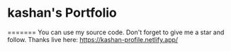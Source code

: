 
# kashan's Portfolio
=======
You can use my source code. Don't forget to give me a star and follow. Thanks
live here: https://kashan-profile.netlify.app/

